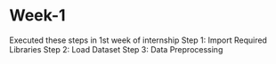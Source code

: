 # Week-1
Executed these steps in 1st week of internship Step 1: Import Required Libraries Step 2: Load Dataset Step 3: Data Preprocessing
